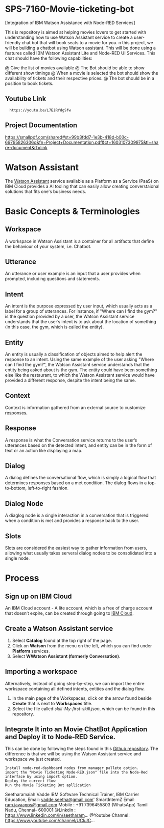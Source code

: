 # SPS-7160-Movie-ticketing-bot
[Integration of IBM Watson Assistance with Node-RED Services]

   This is repository is aimed at helping movies lovers to get started with understanding how to use Watson Assistant service to create a user-friendly chat bot that will book seats to a movie for you. n this project, we will be building a chatbot using Watson assistant. This will be done using a features called IBM Watson Assistant Lite and Node-RED UI Services. This chat should have the following capabilities:
   
   @ Give the list of movies available
   @ The Bot should be able to show different show timings
   @ When a movie is selected the bot should show the availability of tickets and their respective prices.
   @ The bot should be in a position to book tickets.

Youtube Link
---------------------------------

      https://youtu.be/L7EiRYdgSfw

Project Documentation
---------------------------------
https://smallpdf.com/shared#st=99b3fdd7-1e3b-418d-b00c-69795826306c&fn=Project+Documentation.pdf&ct=1603107309975&tl=share-document&rf=link


# Watson Assistant
The [Watson Assistant](https://www.ibm.com/watson/ai-assistant/) service available as a Platform as a Service (PaaS) on IBM Cloud provides a AI tooling that can easily allow creating converstaional solutions that fits one's business needs. 

# Basic Concepts & Terminologies
## Workspace
A workspace in Watson Assistant is a container for all artifacts that define the behaviour of your system, i.e. Chatbot.

## Utterance
An utterance or user example is an input that a user provides when prompted, including questions and statements.

## Intent
An intent is the purpose expressed by user input, which usually acts as a label for a group of utterances.
For instance, if "Where can I find the gym?" is the question provided by a user, the Watson Assistant service understands that the user’s intent is to ask about the location of something (in this case, the gym, which is called the entity).

## Entity
An entity is usually a classification of objects aimed to help alert the response to an intent.
Using the same example of the user asking "Where can I find the gym?", the Watson Assistant service understands that the entity being asked about is the gym. The entity could have been something else like the restaurant, to which the Watson Assistant service would have provided a different response, despite the intent being the same.

## Context
Context is information gathered from an external source to customize responses.

## Response 
A response is what the Conversation service returns to the user’s utterances based on the detected intent, and entity can be in the form of text or an action like displaying a map.

## Dialog
A dialog defines the conversational flow, which is simply a logical flow that determines responses based on a met condition. The dialog flows in a top-to-bottom, left-to-right fashion.

## Dialog Node
A diaglog node is a single interaction in a conversation that is triggered when a condition is met and provides a response back to the user.

## Slots
Slots are considered the easiest way to gather information from users, allowing what usually takes serveral dialog nodes to be consolidated into a single node.

# Process 
## Sign up on IBM Cloud
An IBM Cloud account - A lite account, which is a free of charge account that doesn’t expire, can be created through going to [IBM Cloud](https://cloud.ibm.com/).

## Create a Watson Assistant service
1.  Select **Catalog** found at the top right of the page.
2.  Click on **Watson** from the menu on the left, which you can find under **Platform** services.
3.  Select **WWatson Assistant (formerly Conversation)**.

## Importing a workspace
Alternatively, instead of going step-by-step, we can import the entire workspace containing all defined intents, entities and the dialog flow.
1.  In the main page of the Workspaces, click on the arrow found beside **Create** that is next to **Workspaces** title.
2.  Select the file called *skill-My-first-skill.json*, which can be found in this repository.

## Integrate It into an Movie ChatBot Application and Deploy it to Node-RED Service.
This can be done by following the steps found in this [Github repository](https://github.com/watson-developer-cloud/assistant-simple). The difference is that we will be using the Watson Assistant service and workspace we just created. 
        
    Install node-red-dashboard nodes from manager pallete option.
    import the "Movie Ticketing Node-RED.json" file into the Node-Red interface by using import option.
    Deploy the current flow
    Run the Movie Ticketing Bot apllication

Seetharamaiah Vadde
IBM Software Technical Trainer,
IBM Carrier Education,
Email: vadde.seetha@gmail.com'
SmartInternZ Email: ram.javaapps@gmail.com
Mobile : +91 7396455803 (WhatsApp)
Tamil Nadu, Chennai- 600001
@Linkdin : https://www.linkedin.com/in/seetharam...
@Youtube Channel: https://www.youtube.com/channel/UCkJC...
